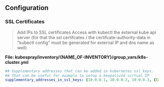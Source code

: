 ## Configuration
### SSL Certificates
> Add IPs to SSL certificates
> Access with kubectl the external kube api server (for that the ssl certifcates / the certifcate-authority-data in "kubectl config" must be generated for external IP and dns name as well)

**File: kubespray/inventory/{NAME_OF-INVENTORY}/group_vars/k8s-cluster.yml**
```yaml
## Supplementary addresses that can be added in kubernetes ssl keys.
## That can be useful for example to setup a keepalived virtual IP
supplementary_addresses_in_ssl_keys: [10.0.0.1, 10.0.0.2, 10.0.0.3, {EXTERNAl_IP_OF_API_SERVER}]
```

